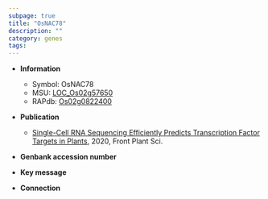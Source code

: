 ```yaml
---
subpage: true
title: "OsNAC78"
description: ""
category: genes
tags: 
---
```


* **Information**  
    + Symbol: OsNAC78  
    + MSU: [LOC_Os02g57650](http://rice.plantbiology.msu.edu/cgi-bin/ORF_infopage.cgi?orf=LOC_Os02g57650)  
    + RAPdb: [Os02g0822400](http://rapdb.dna.affrc.go.jp/viewer/gbrowse_details/irgsp1?name=Os02g0822400)  

* **Publication**  
    + [Single-Cell RNA Sequencing Efficiently Predicts Transcription Factor Targets in Plants](http://www.ncbi.nlm.nih.gov/pubmed?term=Single-Cell+RNA+Sequencing+Efficiently+Predicts+Transcription+Factor+Targets+in+Plants%5BTitle%5D), 2020, Front Plant Sci.

* **Genbank accession number**  

* **Key message**  

* **Connection**  



